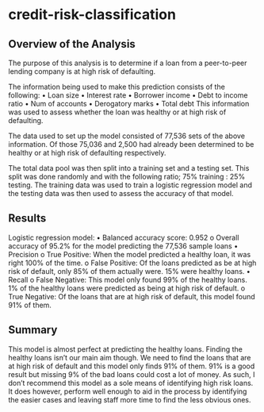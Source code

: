 # credit-risk-classification

## Overview of the Analysis

The purpose of this analysis is to determine if a loan from a peer-to-peer lending company is at high risk of defaulting. 

The information being used to make this prediction consists of the following:
•	Loan size
•	Interest rate
•	Borrower income
•	Debt to income ratio
•	Num of accounts
•	Derogatory marks
•	Total debt
This information was used to assess whether the loan was healthy or at high risk of defaulting.

The data used to set up the model consisted of 77,536 sets of the above information. Of those 75,036 and 2,500 had already been determined to be healthy or at high risk of defaulting respectively.

The total data pool was then split into a training set and a testing set. This split was done randomly and with the following ratio; 75% training : 25% testing. The training data was used to train a logistic regression model and the testing data was then used to assess the accuracy of that model.

## Results

Logistic regression model:
•	Balanced accuracy score: 0.952
o	Overall accuracy of 95.2% for the model predicting the 77,536 sample loans
•	Precision
o	True Positive: When the model predicted a healthy loan, it was right 100% of the time.
o	False Positive: Of the loans predicted as be at high risk of default, only 85% of them actually were. 15% were healthy loans.
•	Recall
o	False Negative: This model only found 99% of the healthy loans. 1% of the healthy loans were predicted as being at high risk of default.
o	True Negative: Of the loans that are at high risk of default, this model found 91% of them.

## Summary

This model is almost perfect at predicting the healthy loans. Finding the healthy loans isn’t our main aim though. We need to find the loans that are at high risk of default and this model only finds 91% of them. 91% is a good result but missing 9% of the bad loans could cost a lot of money. As such, I don’t recommend this model as a sole means of identifying high risk loans. It does however, perform well enough to aid in the process by identifying the easier cases and leaving staff more time to find the less obvious ones.
